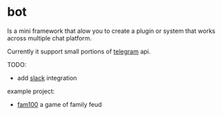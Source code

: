 # bot

Is a mini framework that alow you to create a plugin or system
that works across multiple chat platform.

Currently it support small portions of [telegram](https://telegram.org/) api.

TODO:

* add [slack](https://slack.com/) integration

example project:

* [fam100](https://github.com/yulrizka/fam100) a game of family feud

